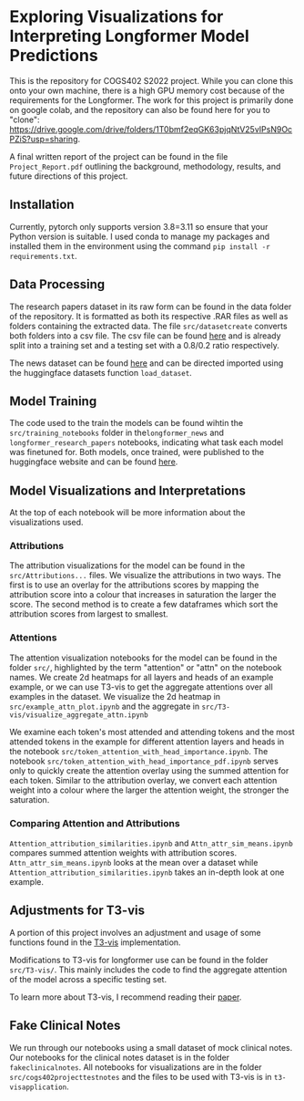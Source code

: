 # Exploring Visualizations for Interpreting Longformer Model Predictions

This is the repository for COGS402 S2022 project. While you can clone this onto your own machine, there is a high GPU memory cost because of the requirements for the Longformer. The work for this project is primarily done on google colab, and the repository can also be found here for you to "clone": https://drive.google.com/drive/folders/1T0bmf2eqGK63pjqNtV25vIPsN9OcPZiS?usp=sharing. 

A final written report of the project can be found in the file `Project_Report.pdf` outlining the background, methodology, results, and future directions of this project.  

## Installation
Currently, pytorch only supports version 3.8=3.11 so ensure that your Python version is suitable. I used conda to manage my packages and installed them in the environment using the command `pip install -r requirements.txt`.

## Data Processing

The research papers dataset in its raw form can be found in the data folder of the repository. It is formatted as both its respective .RAR files as well as folders containing the extracted data. The file `src/datasetcreate` converts both folders into a csv file. The csv file can be found [here](https://huggingface.co/datasets/danielhou13/cogs402dataset) and is already split into a training set and a testing set with a 0.8/0.2 ratio respectively.

The news dataset can be found [here](https://huggingface.co/datasets/hyperpartisan_news_detection) and can be directed imported using the huggingface datasets function `load_dataset`.

## Model Training

The code used to the train the models can be found wihtin the `src/training_notebooks` folder in the`longformer_news` and `longformer_research_papers` notebooks, indicating what task each model was finetuned for. Both models, once trained, were published to the huggingface website and can be found [here](https://huggingface.co/danielhou13).

## Model Visualizations and Interpretations

At the top of each notebook will be more information about the visualizations used.

### Attributions
The attribution visualizations for the model can be found in the `src/Attributions...` files. We visualize the attributions in two ways. The first is to use an overlay for the attributions scores by mapping the attribution score into a colour that increases in saturation the larger the score. The second method is to create a few dataframes which sort the attribution scores from largest to smallest.

### Attentions
The attention visualization notebooks for the model can be found in the folder `src/`, highlighted by the term "attention" or "attn" on the notebook names. We create 2d heatmaps for all layers and heads of an example example, or we can use T3-vis to get the aggregate attentions over all examples in the dataset. We visualize the 2d heatmap in `src/example_attn_plot.ipynb` and the aggregate in `src/T3-vis/visualize_aggregate_attn.ipynb`

We examine each token's most attended and attending tokens and the most attended tokens in the example for different attention layers and heads in the notebook `src/token_attention_with_head_importance.ipynb`. The notebook `src/token_attention_with_head_importance_pdf.ipynb` serves only to quickly create the attention overlay using the summed attention for each token. Similar to the attribution overlay, we convert each attention weight into a colour where the larger the attention weight, the stronger the saturation.

### Comparing Attention and Attributions

`Attention_attribution_similarities.ipynb` and `Attn_attr_sim_means.ipynb` compares summed attention weights with attribution scores. `Attn_attr_sim_means.ipynb` looks at the mean over a dataset while `Attention_attribution_similarities.ipynb` takes an in-depth look at one example.

## Adjustments for T3-vis

A portion of this project involves an adjustment and usage of some functions found in the [T3-vis](https://github.com/raymondzmc/T3-Vis) implementation. 

Modifications to T3-vis for longformer use can be found in the folder `src/T3-vis/`. This mainly includes the code to find the aggregate attention of the model across a specific testing set. 

To learn more about T3-vis, I recommend reading their [paper](https://arxiv.org/abs/2108.13587).

## Fake Clinical Notes

We run through our notebooks using a small dataset of mock clinical notes. Our notebooks for the clinical notes dataset is in the folder `fakeclinicalnotes`. All notebooks for visualizations are in the folder `src/cogs402projecttestnotes` and the files to be used with T3-vis is in `t3-visapplication`.

